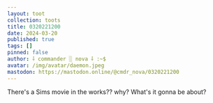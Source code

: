 ```yaml
---
layout: toot
collection: toots
title: 0320221200
date: 2024-03-20
published: true
tags: []
pinned: false
author: ⸸ commander ░ nova ⸸ :~$
avatar: /img/avatar/daemon.jpeg
mastodon: https://mastodon.online/@cmdr_nova/0320221200
---
```


There's a Sims movie in the works?? why? What's it gonna be about?
